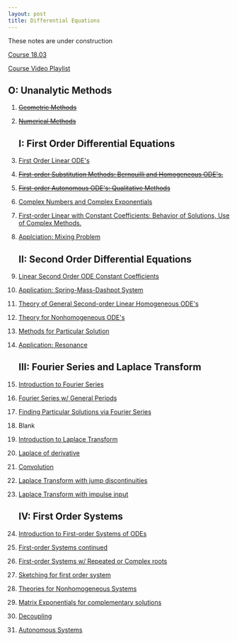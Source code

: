 ```yaml
---
layout: post
title: Differential Equations
---
```

<span class="newthought">These notes</span> are under construction

<!-- [Youtube Video Playlist](https://www.youtube.com/playlist?list=PLUl4u3cNGP63oTpyxCMLKt_JmB0WtSZfG) -->

<!-- [Course Homepage](https://ocw.mit.edu/resources/res-18-009-learn-differential-equations-up-close-with-gilbert-strang-and-cleve-moler-fall-2015/index.htm) -->

[Course 18.03](https://ocw.mit.edu/courses/mathematics/18-03sc-differential-equations-fall-2011/index.htm)
 
[Course Video Playlist](https://www.youtube.com/playlist?list=PLEC88901EBADDD980)

## O: Unanalytic Methods 

1. ~~[Geometric Methods](UnitI/geometric_methods)~~

2. ~~[Numerical Methods](UnitI/numerical_methods)~~
   
   ## I: First Order Differential Equations

3. [First Order Linear ODE's](UnitI/3_first_order_linear_odes)

4. ~~[First-order Substitution Methods: Bernouilli and Homogeneous ODE's.](UnitI/first_order_substitution_methods)~~

5. ~~[First-order Autonomous ODE's: Qualitative Methods](UnitI/autonomous_ode)~~

6. [Complex Numbers and Complex Exponentials](UnitI/complex_numbers_and_complex_exponentials)

7. [First-order Linear with Constant Coefficients: Behavior of Solutions, Use of Complex Methods.](UnitI/constant_coefficients)

8. [Applciation: Mixing Problem](UnitI/continuation)

   ## II: Second Order Differential Equations

9.  [Linear Second Order ODE Constant Coefficients](UnitI/9_second_order_ode_constant_coefficients)

10. [Application: Spring-Mass-Dashpot System](UnitI/10_spring_mass_dashpot)

11. [Theory of General Second-order Linear Homogeneous ODE's](UnitI/11_theory_of_second_order_ode)

12. [Theory for Nonhomogeneous ODE's](UnitI/12_theory_inhomogeneous)

13. [Methods for Particular Solution](UnitI/13_particular_solutions)

14. [Application: Resonance](UnitI/14_Resonance)
    
    ## III: Fourier Series and Laplace Transform

15. [Introduction to Fourier Series](UnitIII/15_intro_to_fourier_series)

16. [Fourier Series w/ General Periods](UnitIII/16_fourier_general_period)

17. [Finding Particular Solutions via Fourier Series](UnitIII/17_particular_sol_via_fs)

18. Blank

19. [Introduction to Laplace Transform](UnitIII//19_intro_to_laplace_transform)

20. [Laplace of derivative](UnitIII/20_derivative_formulas)

21. [Convolution](UnitIII/21_convolution)

22. [Laplace Transform with jump discontinuities](UnitIII/22_jump_discontinuities)

23. [Laplace Transform with impulse input](UnitIII/23_impulse)
    
    ## IV: First Order Systems

24. [Introduction to First-order Systems of ODEs](UnitIV/24_introduction_to_first_order_system)

25. [First-order Systems continued](UnitIV/25_first_order_system_continued)

26. [First-order Systems w/ Repeated or Complex roots](UnitIV/26_first_order_system_repeated_complex_roots)

27. [Sketching for first order system](UnitIV/27_sketch.md)

28. [Theories for Nonhomogeneous Systems](UnitIV/28_theory_for_nonhomogeneous_system)

29. [Matrix Exponentials for complementary solutions](UnitIV/29_matrix_exponentials)

30. [Decoupling](UnitIV/30_decoupling)

31. [Autonomous Systems](UnitIV/31_autonomous)
